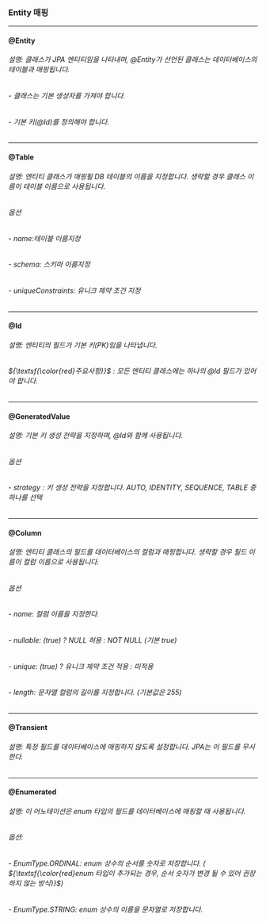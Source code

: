 ### Entity 매핑
***
#### @Entity
###### 설명: 클래스가 JPA 엔티티임을 나타내며, @Entity가 선언된 클래스는 데이터베이스의 테이블과 매핑됩니다.
###### - 클래스는 기본 생성자를 가져야 합니다.
###### - 기본 키(@Id)를 정의해야 합니다.
***
#### @Table
###### 설명: 엔티티 클래스가 매핑될 DB 테이블의 이름을 지정합니다. 생략할 경우 클래스 이름이 테이블 이름으로 사용됩니다.
###### 옵션
###### - name:테이블 이름지정
###### - schema: 스키마 이름지정
###### - uniqueConstraints: 유니크 제약 조건 지정
***
#### @Id
###### 설명: 엔티티의 필드가 기본 키(PK)임을 나타냅니다.
###### ${\textsf{\color{red}주요사항}}$ : 모든 엔티티 클래스에는 하나의 @Id 필드가 있어야 합니다.
***
#### @GeneratedValue
###### 설명: 기본 키 생성 전략을 지정하며, @Id와 함께 사용됩니다.
###### 옵션
###### - strategy : 키 생성 전략을 지정합니다. AUTO, IDENTITY, SEQUENCE, TABLE 중 하나를 선택
***
#### @Column
###### 설명: 엔티티 클래스의 필드를 데이터베이스의 컬럼과 매핑합니다. 생략할 경우 필드 이름이 컬럼 이름으로 사용됩니다.
###### 옵션
###### - name: 컬럼 이름을 지정한다.
###### - nullable: (true) ? NULL 허용 : NOT NULL (기본 true)
###### - unique: (true) ? 유니크 제약 조건 적용 : 미적용
###### - length: 문자열 컬럼의 길이를 지정합니다. (기본값은 255)
***
#### @Transient
###### 설명: 특정 필드를 데이터베이스에 매핑하지 않도록 설정합니다. JPA는 이 필드를 무시한다.
***
#### @Enumerated
###### 설명: 이 어노테이션은 enum 타입의 필드를 데이터베이스에 매핑할 때 사용됩니다.
###### 옵션:
###### - EnumType.ORDINAL: enum 상수의 순서를 숫자로 저장합니다. ( ${\textsf{\color{red}enum 타입이 추가되는 경우, 순서 숫자가 변경 될 수 있어 권장 하지 않는 방식}}$)
###### - EnumType.STRING: enum 상수의 이름을 문자열로 저장합니다.
